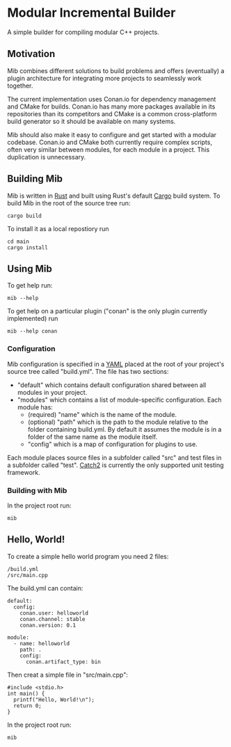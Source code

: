 # Modular Incremental Builder

A simple builder for compiling modular C++ projects.

## Motivation

Mib combines different solutions to build problems and offers (eventually) a plugin architecture for integrating more projects to seamlessly work together.

The current implementation uses Conan.io for dependency management and CMake for builds. Conan.io has many more packages available in its repositories than its competitors and CMake is a common cross-platform build generator so it should be available on many systems.

Mib should also make it easy to configure and get started with a modular codebase. Conan.io and CMake both currently require complex scripts, often very similar between modules, for each module in a project. This duplication is unnecessary.

## Building Mib

Mib is written in [Rust](https://www.rust-lang.org/en-US/) and built using Rust's default [Cargo](https://doc.rust-lang.org/cargo/index.html) build system. To build Mib in the root of the source tree run:

```
cargo build
```

To install it as a local repostiory run
```
cd main
cargo install
```

## Using Mib

To get help run:
```
mib --help
```

To get help on a particular plugin ("conan" is the only plugin currently implemented) run
```
mib --help conan
```

### Configuration

Mib configuration is specified in a [YAML](http://yaml.org/) placed at the root of your project's source tree called "build.yml".
The file has two sections:
* "default" which contains default configuration shared between all modules in your project.
* "modules" which contains a list of module-specific configuration. Each module has:
  * (required) "name" which is the name of the module.
  * (optional) "path" which is the path to the module relative to the folder containing build.yml. By default it assumes the module is in a folder of the same name as the module itself.
  * "config" which is a map of configuration for plugins to use.

Each module places source files in a subfolder called "src" and test files in a subfolder called "test". [Catch2](https://github.com/catchorg/Catch2) is currently the only supported unit testing framework.

### Building with Mib

In the project root run:
```
mib
```

## Hello, World!

To create a simple hello world program you need 2 files:
```
/build.yml
/src/main.cpp
```

The build.yml can contain:
```
default:
  config:
    conan.user: helloworld
    conan.channel: stable
    conan.version: 0.1

module:
  - name: helloworld
    path: .
    config:
      conan.artifact_type: bin
```

Then creat a simple file in "src/main.cpp":
```
#include <stdio.h>
int main() {
  printf("Hello, World!\n");
  return 0;
}
```

In the project root run:
```
mib
```
